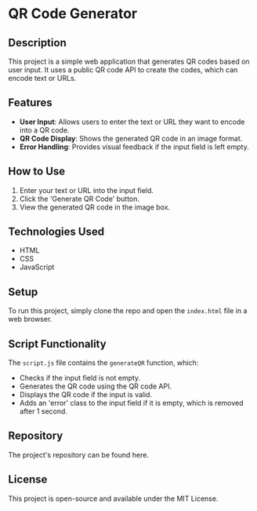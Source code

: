 # QR Code Generator

## Description
This project is a simple web application that generates QR codes based on user input. It uses a public QR code API to create the codes, which can encode text or URLs.

## Features
- **User Input**: Allows users to enter the text or URL they want to encode into a QR code.
- **QR Code Display**: Shows the generated QR code in an image format.
- **Error Handling**: Provides visual feedback if the input field is left empty.

## How to Use
1. Enter your text or URL into the input field.
2. Click the 'Generate QR Code' button.
3. View the generated QR code in the image box.

## Technologies Used
- HTML
- CSS
- JavaScript

## Setup
To run this project, simply clone the repo and open the `index.html` file in a web browser.

## Script Functionality
The `script.js` file contains the `generateQR` function, which:
- Checks if the input field is not empty.
- Generates the QR code using the QR code API.
- Displays the QR code if the input is valid.
- Adds an 'error' class to the input field if it is empty, which is removed after 1 second.

## Repository
The project's repository can be found here.

## License
This project is open-source and available under the MIT License.
